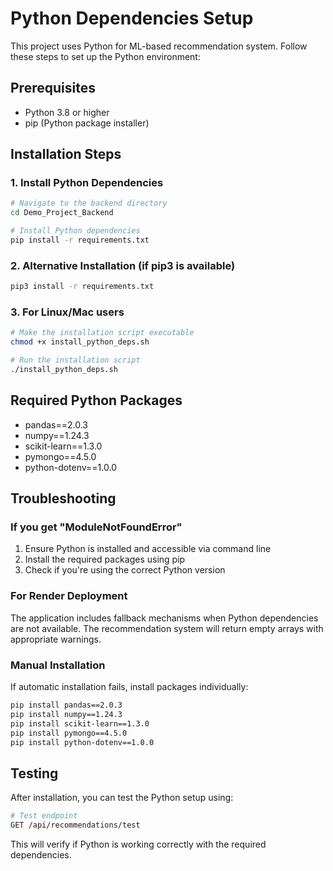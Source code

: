 # Python Dependencies Setup

This project uses Python for ML-based recommendation system. Follow these steps to set up the Python environment:

## Prerequisites
- Python 3.8 or higher
- pip (Python package installer)

## Installation Steps

### 1. Install Python Dependencies
```bash
# Navigate to the backend directory
cd Demo_Project_Backend

# Install Python dependencies
pip install -r requirements.txt
```

### 2. Alternative Installation (if pip3 is available)
```bash
pip3 install -r requirements.txt
```

### 3. For Linux/Mac users
```bash
# Make the installation script executable
chmod +x install_python_deps.sh

# Run the installation script
./install_python_deps.sh
```

## Required Python Packages
- pandas==2.0.3
- numpy==1.24.3
- scikit-learn==1.3.0
- pymongo==4.5.0
- python-dotenv==1.0.0

## Troubleshooting

### If you get "ModuleNotFoundError"
1. Ensure Python is installed and accessible via command line
2. Install the required packages using pip
3. Check if you're using the correct Python version

### For Render Deployment
The application includes fallback mechanisms when Python dependencies are not available. The recommendation system will return empty arrays with appropriate warnings.

### Manual Installation
If automatic installation fails, install packages individually:
```bash
pip install pandas==2.0.3
pip install numpy==1.24.3
pip install scikit-learn==1.3.0
pip install pymongo==4.5.0
pip install python-dotenv==1.0.0
```

## Testing
After installation, you can test the Python setup using:
```bash
# Test endpoint
GET /api/recommendations/test
```

This will verify if Python is working correctly with the required dependencies.